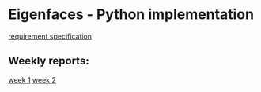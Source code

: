 # Eigenfaces - Python implementation

[requirement specification](https://github.com/ni-eminen/eigenface/blob/master/documentation/requirement-specification.md)

## Weekly reports:
[week 1](https://github.com/ni-eminen/eigenface/blob/master/documentation/weekly/week1.md)
[week 2](https://github.com/ni-eminen/eigenface/blob/master/documentation/weekly/week2.md)
